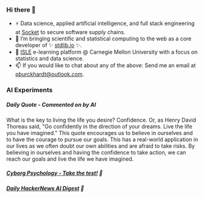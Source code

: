 ### Hi there 👋

-   ⚡ Data science, applied artificial intelligence, and full stack engineering at [Socket](https://socket.dev) to secure software supply chains.
-   🔭 I’m bringing scientific and statistical computing to the web as a core developer of ✨ [stdlib.io](https://stdlib.io) ✨.
-   📖 [ISLE](https://stat.cmu.edu/isle) e-learning platform @ Carnegie Mellon University with a focus on statistics and data science.
-   📫 If you would like to chat about any of the above: Send me an email at [pburckhardt@outlook.com](mailto:pburckhardt@outlook.com).

### AI Experiments

##### Daily Quote - Commented on by AI

<!-- <quote> -->

What is the key to living the life you desire? Confidence. Or, as Henry David Thoreau said, "Go confidently in the direction of your dreams. Live the life you have imagined." This quote encourages us to believe in ourselves and to have the courage to pursue our goals. This has a real-world application in our lives as we often doubt our own abilities and are afraid to take risks. By believing in ourselves and having the confidence to take action, we can reach our goals and live the life we have imagined.

<!-- </quote> -->

##### [Cyborg Psychology - Take the test!](http://cyborg-psychology.com/) 🚀 
##### [Daily HackerNews AI Digest](https://ai-digest.vercel.app/) :brain:
